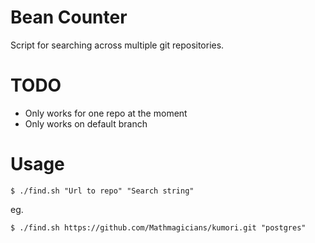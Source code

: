 # Bean Counter

Script for searching across multiple git repositories.

# TODO

- Only works for one repo at the moment
- Only works on default branch

# Usage

    $ ./find.sh "Url to repo" "Search string"

eg.

    $ ./find.sh https://github.com/Mathmagicians/kumori.git "postgres"
